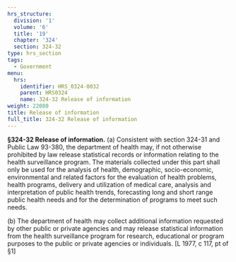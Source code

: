 ```yaml
---
hrs_structure:
  division: '1'
  volume: '6'
  title: '19'
  chapter: '324'
  section: 324-32
type: hrs_section
tags:
  - Government
menu:
  hrs:
    identifier: HRS_0324-0032
    parent: HRS0324
    name: 324-32 Release of information
weight: 22080
title: Release of information
full_title: 324-32 Release of information
---
```

**§324-32 Release of information.** (a) Consistent with section 324-31 and Public Law 93-380, the department of health may, if not otherwise prohibited by law release statistical records or information relating to the health surveillance program. The materials collected under this part shall only be used for the analysis of health, demographic, socio-economic, environmental and related factors for the evaluation of health problems, health programs, delivery and utilization of medical care, analysis and interpretation of public health trends, forecasting long and short range public health needs and for the determination of programs to meet such needs.

(b) The department of health may collect additional information requested by other public or private agencies and may release statistical information from the health surveillance program for research, educational or program purposes to the public or private agencies or individuals. [L 1977, c 117, pt of §1]